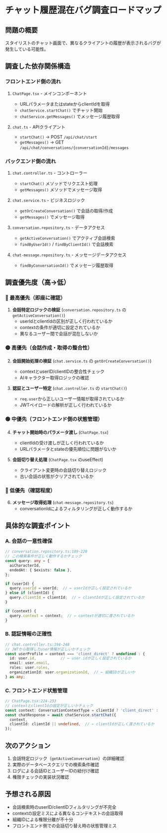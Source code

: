 # チャット履歴混在バグ調査ロードマップ

## 問題の概要
スタイリストのチャット画面で、異なるクライアントの履歴が表示されるバグが発生している可能性。

## 調査した依存関係構造

### フロントエンド側の流れ
1. `ChatPage.tsx` - メインコンポーネント
   - URLパラメータまたはstateからclientIdを取得
   - `chatService.startChat()` でチャット開始
   - `chatService.getMessages()` でメッセージ履歴取得

2. `chat.ts` - APIクライアント
   - `startChat()` → POST `/api/chat/start`
   - `getMessages()` → GET `/api/chat/conversations/{conversationId}/messages`

### バックエンド側の流れ
1. `chat.controller.ts` - コントローラー
   - `startChat()` メソッドでリクエスト処理
   - `getMessages()` メソッドでメッセージ取得

2. `chat.service.ts` - ビジネスロジック
   - `getOrCreateConversation()` で会話の取得/作成
   - `getMessages()` でメッセージ取得

3. `conversation.repository.ts` - データアクセス
   - `getActiveConversation()` でアクティブ会話検索
   - `findByUserId()` / `findByClientId()` で会話検索

4. `chat-message.repository.ts` - メッセージデータアクセス
   - `findByConversationId()` でメッセージ履歴取得

## 調査優先度（高→低）

### 🔴 最高優先（即座に確認）
1. **会話特定ロジックの検証** (`conversation.repository.ts` の `getActiveConversation()`)
   - userIdとclientIdの区別が正しく行われているか
   - contextの条件が適切に設定されているか
   - 異なるユーザー間で会話が混在しないか

### 🟡 高優先（会話作成・取得の整合性）
2. **会話開始処理の検証** (`chat.service.ts` の `getOrCreateConversation()`)
   - contextとuserID/clientIDの整合性チェック
   - AIキャラクター取得ロジックの確認

3. **認証とユーザー特定** (`chat.controller.ts` の `startChat()`)
   - `req.user`から正しいユーザー情報が取得されているか
   - JWTペイロードの解析が正しく行われているか

### 🟢 中優先（フロントエンド側の状態管理）
4. **チャット開始時のパラメータ渡し** (`ChatPage.tsx`)
   - clientIdの受け渡しが正しく行われているか
   - URLパラメータとstateの優先順位に問題がないか

5. **会話切り替え処理** (`ChatPage.tsx` のuseEffect)
   - クライアント変更時の会話切り替えロジック
   - 古い会話の状態がクリアされているか

### 🔵 低優先（確認程度）
6. **メッセージ取得処理** (`chat-message.repository.ts`)
   - conversationIdによるフィルタリングが正しく動作するか

## 具体的な調査ポイント

### A. 会話の一意性確保
```typescript
// conversation.repository.ts:189-220
// この検索条件が正しく動作するかチェック
const query: any = {
  aiCharacterId,
  endedAt: { $exists: false },
};

if (userId) {
  query.userId = userId;  // ← userIdが正しく設定されているか
} else if (clientId) {
  query.clientId = clientId;  // ← clientIdが正しく設定されているか
}

if (context) {
  query.context = context;  // ← contextが適切に渡されているか
}
```

### B. 認証情報の正確性
```typescript
// chat.controller.ts:194-248
// JWTから取得したuser情報が正しいかチェック
const userProfile = context === 'client_direct' ? undefined : {
  id: user.id,           // ← user.idが正しく設定されているか
  email: user.email,
  roles: user.roles,
  organizationId: user.organizationId,  // ← 組織IDが正しいか
} as any;
```

### C. フロントエンド状態管理
```typescript
// ChatPage.tsx:224-233
// contextとclientIdの設定が正しいかチェック
const context: ConversationContextType = clientId ? 'client_direct' : 'personal';
const chatResponse = await chatService.startChat({
  context,
  clientId: clientId || undefined,  // ← clientIdが正しく渡されているか
});
```

## 次のアクション
1. 会話特定ロジック（`getActiveConversation`）の詳細確認
2. 実際のデータベースクエリでの検索条件確認
3. ログによる会話IDとユーザーIDの紐付け確認
4. 権限チェックの実装状況確認

## 予想される原因
- 会話検索時のuserID/clientIDフィルタリングが不完全
- contextの設定ミスによる異なるコンテキストの会話取得
- 組織IDによる権限分離が不十分
- フロントエンド側での会話切り替え時の状態管理ミス